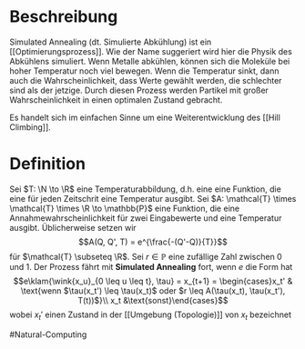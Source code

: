 # Beschreibung
Simulated Annealing (dt. Simulierte Abkühlung) ist ein [[Optimierungsprozess]].
Wie der Name suggeriert wird hier die Physik des Abkühlens simuliert. Wenn Metalle abkühlen, können sich die Moleküle bei hoher Temperatur noch viel bewegen. Wenn die Temperatur sinkt, dann auch die Wahrscheinlichkeit, dass Werte gewählt werden, die schlechter sind als der jetzige. Durch diesen Prozess werden Partikel mit großer Wahrscheinlichkeit in einen optimalen Zustand gebracht.

Es handelt sich im einfachen Sinne um eine Weiterentwicklung des [[Hill Climbing]].

# Definition
Sei $T: \N \to \R$ eine Temperaturabbildung, d.h. eine eine Funktion, die eine für jeden Zeitschrit eine Temperatur ausgibt.
Sei $A: \mathcal{T} \times \mathcal{T} \times \R \to \mathbb{P}$ eine Funktion, die eine Annahmewahrscheinlichkeit für zwei Eingabewerte und eine Temperatur ausgibt.
Üblicherweise setzen wir
$$A(Q, Q', T) = e^{\frac{-(Q'-Q)}{T}}$$
für $\mathcal{T} \subseteq \R$. Sei $r \in \mathbb{P}$ eine zufällige Zahl zwischen 0 und 1. Der Prozess fährt mit **Simulated Annealing** fort, wenn $e$ die Form hat
$$e\klam{\wink{x_u}_{0 \leq u \leq t}, \tau} = x_{t+1} = \begin{cases}x_t' & \text{wenn $\tau(x_t') \leq \tau(x_t)$ oder $r \leq A(\tau(x_t), \tau(x_t'), T(t))$}\\ x_t &\text{sonst}\end{cases}$$
wobei $x_t'$ einen Zustand in der [[Umgebung (Topologie)]] von $x_t$ bezeichnet




$\newcommand{\wink}[1]{\left\langle #1 \right\rangle}$
$\newcommand{\klam}[1]{\left( #1 \right)}$
$\newcommand{\Q}{\mathbb Q}$
$\newcommand{\R}{\mathbb R}$
$\newcommand{\C}{\mathbb C}$
$\newcommand{\F}{\mathbb F}$
$\newcommand{\Z}{\mathbb Z}$
$\newcommand{\N}{\mathbb N}$
$\newcommand{\a}{\alpha}$

#Natural-Computing 
